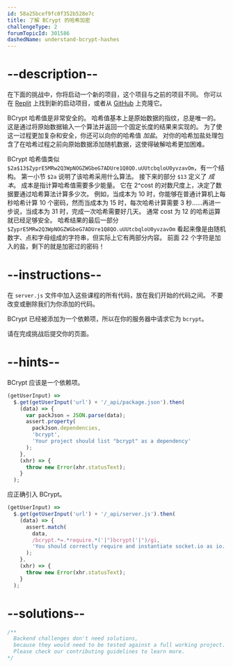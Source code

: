 ```yaml
---
id: 58a25bcef9fc0f352b528e7c
title: 了解 BCrypt 的哈希加密
challengeType: 2
forumTopicId: 301586
dashedName: understand-bcrypt-hashes
---
```


# --description--

在下面的挑战中，你将启动一个新的项目，这个项目与之前的项目不同。 你可以在 <a href="https://replit.com/github/topcoder-platform/boilerplate-bcrypt" target="_blank" rel="noopener noreferrer nofollow">Replit</a> 上找到新的启动项目，或者从 <a href="https://github.com/freeCodeCamp/boilerplate-bcrypt/" target="_blank" rel="noopener noreferrer nofollow">GitHub</a> 上克隆它。

BCrypt 哈希值是非常安全的。 哈希值基本上是原始数据的指纹，总是唯一的。 这是通过将原始数据输入一个算法并返回一个固定长度的结果来实现的。 为了使这一过程更加复杂和安全，你还可以向你的哈希值 *加盐*。 对你的哈希加盐处理包含了在哈希过程之前向原始数据添加随机数据，这使得破解哈希更加困难。

BCrypt 哈希值类似 `$2a$13$ZyprE5MRw2Q3WpNOGZWGbeG7ADUre1Q8QO.uUUtcbqloU0yvzavOm`，有一个结构。 第一小节 `$2a` 说明了该哈希采用什么算法。 接下来的部分 `$13` 定义了 *成本*。 成本是指计算哈希值需要多少能量。 它在 2^cost 的对数尺度上，决定了数据要通过哈希算法计算多少次。 例如，当成本为 10 时，你能够在普通计算机上每秒哈希计算 10 个密码，然而当成本为 15 时，每次哈希计算需要 3 秒......再进一步说，当成本为 31 时，完成一次哈希需要好几天。 通常 cost 为 12 的哈希运算就已经足够安全。 哈希结果的最后一部分 `$ZyprE5MRw2Q3WpNOGZWGbeG7ADUre1Q8QO.uUUtcbqloU0yvzavOm` 看起来像是由随机数字、点和字母组成的字符串，但实际上它有两部分内容。 前面 22 个字符是加入的盐，剩下的就是加密过的密码！

# --instructions--

在 `server.js` 文件中加入这些课程的所有代码，放在我们开始的代码之间。 不要改变或删除我们为你添加的代码。

BCrypt 已经被添加为一个依赖项，所以在你的服务器中请求它为 `bcrypt`。

请在完成挑战后提交你的页面。

# --hints--

BCrypt 应该是一个依赖项。

```js
(getUserInput) =>
  $.get(getUserInput('url') + '/_api/package.json').then(
    (data) => {
      var packJson = JSON.parse(data);
      assert.property(
        packJson.dependencies,
        'bcrypt',
        'Your project should list "bcrypt" as a dependency'
      );
    },
    (xhr) => {
      throw new Error(xhr.statusText);
    }
  );
```

应正确引入 BCrypt。

```js
(getUserInput) =>
  $.get(getUserInput('url') + '/_api/server.js').then(
    (data) => {
      assert.match(
        data,
        /bcrypt.*=.*require.*('|")bcrypt('|")/gi,
        'You should correctly require and instantiate socket.io as io.'
      );
    },
    (xhr) => {
      throw new Error(xhr.statusText);
    }
  );
```

# --solutions--

```js
/**
  Backend challenges don't need solutions, 
  because they would need to be tested against a full working project. 
  Please check our contributing guidelines to learn more.
*/
```
